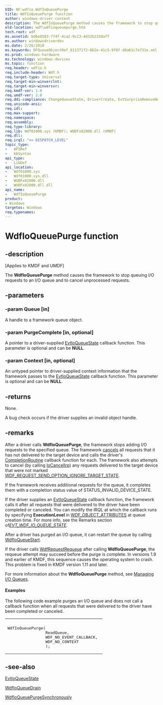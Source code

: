 ```yaml
---
UID: NF:wdfio.WdfIoQueuePurge
title: WdfIoQueuePurge function
author: windows-driver-content
description: The WdfIoQueuePurge method causes the framework to stop queuing I/O requests to an I/O queue and to cancel unprocessed requests.
old-location: wdf\wdfioqueuepurge.htm
tech.root: wdf
ms.assetid: bd6e9583-774f-4ca2-9c23-4d32b233daff
ms.author: windowsdriverdev
ms.date: 2/26/2018
ms.keywords: DFQueueObjectRef_611371f2-862e-41c5-9f8f-d0a61c7e731e.xml, WdfIoQueuePurge, WdfIoQueuePurge method, kmdf.wdfioqueuepurge, wdf.wdfioqueuepurge, wdfio/WdfIoQueuePurge
ms.prod: windows-hardware
ms.technology: windows-devices
ms.topic: function
req.header: wdfio.h
req.include-header: Wdf.h
req.target-type: Universal
req.target-min-winverclnt: 
req.target-min-winversvr: 
req.kmdf-ver: 1.0
req.umdf-ver: 2.0
req.ddi-compliance: ChangeQueueState, DriverCreate, EvtSurpriseRemoveNoSuspendQueue, KmdfIrql, KmdfIrql2, NoCancelFromEvtSurpriseRemove
req.unicode-ansi: 
req.idl: 
req.max-support: 
req.namespace: 
req.assembly: 
req.type-library: 
req.lib: Wdf01000.sys (KMDF); WUDFx02000.dll (UMDF)
req.dll: 
req.irql: "<= DISPATCH_LEVEL"
topic_type:
-	APIRef
-	kbSyntax
api_type:
-	LibDef
api_location:
-	Wdf01000.sys
-	Wdf01000.sys.dll
-	WUDFx02000.dll
-	WUDFx02000.dll.dll
api_name:
-	WdfIoQueuePurge
product:
- Windows
targetos: Windows
req.typenames: 
---
```


# WdfIoQueuePurge function


## -description


<p class="CCE_Message">[Applies to KMDF and UMDF]</p>

The <b>WdfIoQueuePurge</b> method causes the framework to stop queuing I/O requests to an I/O queue and to cancel unprocessed requests. 


## -parameters




### -param Queue [in]

A handle to a framework queue object.


### -param PurgeComplete [in, optional]

A pointer to a driver-supplied <a href="https://msdn.microsoft.com/14999036-c137-4056-b6f7-53a8476fd385">EvtIoQueueState</a> callback function. This parameter is optional and can be <b>NULL</b>.


### -param Context [in, optional]

An untyped pointer to driver-supplied context information that the framework passes to the <a href="https://msdn.microsoft.com/14999036-c137-4056-b6f7-53a8476fd385">EvtIoQueueState</a> callback function. This parameter is optional and can be <b>NULL</b>.


## -returns



None.

A bug check occurs if the driver supplies an invalid object handle.






## -remarks



After a driver calls <b>WdfIoQueuePurge</b>, the framework stops adding I/O requests to the specified queue. The framework <a href="https://docs.microsoft.com/en-us/windows-hardware/drivers/wdf/canceling-i-o-requests">cancels</a> all requests that it has not delivered to the target device and calls the driver's  <a href="https://msdn.microsoft.com/7d3eb4d6-9fc7-4924-9b95-f5824713049b">CompletionRoutine</a> callback function  for each. The framework also attempts to cancel (by calling <a href="https://msdn.microsoft.com/library/windows/hardware/ff548338">IoCancelIrp</a>) any requests delivered to the target device that were not marked <a href="https://msdn.microsoft.com/0d561e0f-ca7e-44ed-9025-1a6513e4cd28">WDF_REQUEST_SEND_OPTION_IGNORE_TARGET_STATE</a>.

If the framework receives additional requests for the queue, it completes them with a completion status value of STATUS_INVALID_DEVICE_STATE.

If the driver supplies an <a href="https://msdn.microsoft.com/14999036-c137-4056-b6f7-53a8476fd385">EvtIoQueueState</a> callback function, the framework calls it after all requests that were delivered to the driver have been completed or canceled. You can modify the IRQL at which the callback runs by specifying **ExecutionLevel** in [WDF_OBJECT_ATTRIBUTES](https://docs.microsoft.com/windows-hardware/drivers/ddi/content/wdfobject/ns-wdfobject-_wdf_object_attributes) at queue creation time. For more info, see the Remarks section of[*EVT_WDF_IO_QUEUE_STATE*](https://docs.microsoft.com/windows-hardware/drivers/ddi/content/wdfio/nc-wdfio-evt_wdf_io_queue_state).

After a driver has purged an I/O queue, it can restart the queue by calling <a href="https://msdn.microsoft.com/library/windows/hardware/ff548478">WdfIoQueueStart</a>.

If the driver calls <a href="https://msdn.microsoft.com/library/windows/hardware/ff550012">WdfRequestRequeue</a> after calling <b>WdfIoQueuePurge</b>, the requeue attempt may succeed before the purge is complete. In versions 1.9 and earlier of KMDF, this 
sequence causes the operating system to crash.  This problem is fixed in KMDF version 1.11 and later.

For more information about the <b>WdfIoQueuePurge</b> method, see <a href="https://docs.microsoft.com/en-us/windows-hardware/drivers/wdf/managing-i-o-queues">Managing I/O Queues</a>.


#### Examples

The following code example purges an I/O queue and does not call a callback function when all requests that were delivered to the driver have been completed or canceled.

<div class="code"><span codelanguage=""><table>
<tr>
<th></th>
</tr>
<tr>
<td>
<pre>WdfIoQueuePurge(
                ReadQueue, 
                WDF_NO_EVENT_CALLBACK, 
                WDF_NO_CONTEXT 
                );</pre>
</td>
</tr>
</table></span></div>



## -see-also




<a href="https://msdn.microsoft.com/14999036-c137-4056-b6f7-53a8476fd385">EvtIoQueueState</a>



<a href="https://msdn.microsoft.com/library/windows/hardware/ff547406">WdfIoQueueDrain</a>



<a href="https://msdn.microsoft.com/library/windows/hardware/ff548449">WdfIoQueuePurgeSynchronously</a>
 

 

